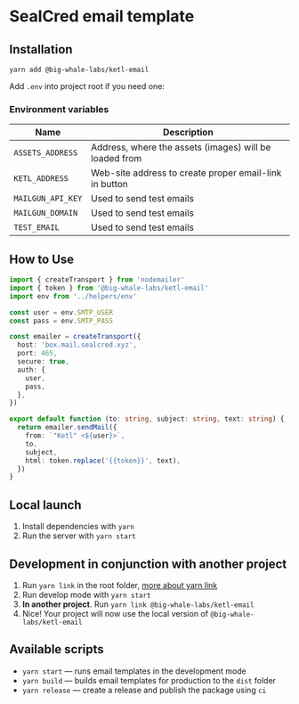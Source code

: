 # SealCred email template

## Installation

`yarn add @big-whale-labs/ketl-email`

Add `.env` into project root if you need one:

### Environment variables

| Name              | Description                                            |
| ----------------- | ------------------------------------------------------ |
| `ASSETS_ADDRESS`  | Address, where the assets (images) will be loaded from |
| `KETL_ADDRESS`    | Web-site address to create proper email-link in button |
| `MAILGUN_API_KEY` | Used to send test emails                               |
| `MAILGUN_DOMAIN`  | Used to send test emails                               |
| `TEST_EMAIL`      | Used to send test emails                               |

## How to Use

```ts
import { createTransport } from 'nodemailer'
import { token } from '@big-whale-labs/ketl-email'
import env from '../helpers/env'

const user = env.SMTP_USER
const pass = env.SMTP_PASS

const emailer = createTransport({
  host: 'box.mail.sealcred.xyz',
  port: 465,
  secure: true,
  auth: {
    user,
    pass,
  },
})

export default function (to: string, subject: string, text: string) {
  return emailer.sendMail({
    from: `"Ketl" <${user}>`,
    to,
    subject,
    html: token.replace('{{token}}', text),
  })
}
```

## Local launch

1. Install dependencies with `yarn`
2. Run the server with `yarn start`

## Development in conjunction with another project

1. Run `yarn link` in the root folder, [more about yarn link](https://classic.yarnpkg.com/en/docs/cli/link)
2. Run develop mode with `yarn start`
3. **In another project**. Run `yarn link @big-whale-labs/ketl-email`
4. Nice! Your project will now use the local version of `@big-whale-labs/ketl-email`

## Available scripts

- `yarn start` — runs email templates in the development mode
- `yarn build` — builds email templates for production to the `dist` folder
- `yarn release` — create a release and publish the package using `ci`
